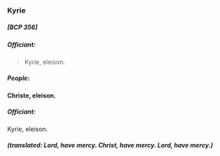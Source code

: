 ### Kyrie
##### [BCP 356]
##### Officiant:
> Kyrie, eleison.

##### People:
**Christe, eleison.**

##### Officiant:
Kyrie, eleison.
##### (translated: Lord, have mercy. Christ, have mercy. Lord, have mercy.)
